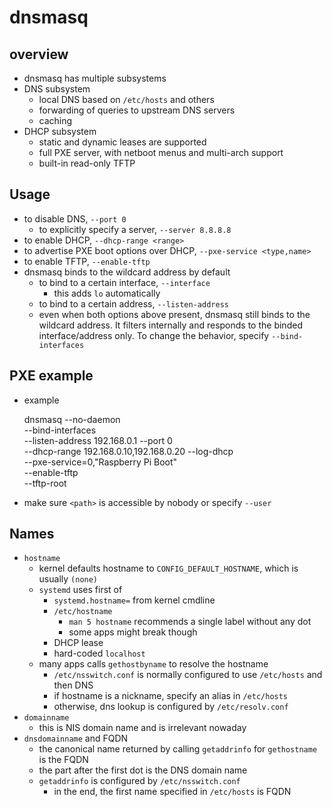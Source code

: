 dnsmasq
=======

## overview

- dnsmasq has multiple subsystems
- DNS subsystem
  - local DNS based on `/etc/hosts` and others
  - forwarding of queries to upstream DNS servers
  - caching
- DHCP subsystem
  - static and dynamic leases are supported
  - full PXE server, with netboot menus and multi-arch support
  - built-in read-only TFTP

## Usage

- to disable DNS, `--port 0`
  - to explicitly specify a server, `--server 8.8.8.8`
- to enable DHCP, `--dhcp-range <range>`
- to advertise PXE boot options over DHCP, `--pxe-service <type,name>`
- to enable TFTP, `--enable-tftp`
- dnsmasq binds to the wildcard address by default
  - to bind to a certain interface, `--interface`
    - this adds `lo` automatically
  - to bind to a certain address, `--listen-address`
  - even when both options above present, dnsmasq still binds to the wildcard
    address.  It filters internally and responds to the binded
    interface/address only.  To change the behavior, specify
    `--bind-interfaces`

## PXE example

- example

    dnsmasq --no-daemon \
            --bind-interfaces \
            --listen-address 192.168.0.1
            --port 0 \
            --dhcp-range 192.168.0.10,192.168.0.20
            --log-dhcp \
            --pxe-service=0,"Raspberry Pi Boot" \
            --enable-tftp \
            --tftp-root <path>
- make sure `<path>` is accessible by nobody or specify `--user`

## Names

- `hostname`
  - kernel defaults hostname to `CONFIG_DEFAULT_HOSTNAME`, which is usually
    `(none)`
  - `systemd` uses first of
    - `systemd.hostname=` from kernel cmdline
    - `/etc/hostname`
      - `man 5 hostname` recommends a single label without any dot
      - some apps might break though
    - DHCP lease
    - hard-coded `localhost`
  - many apps calls `gethostbyname` to resolve the hostname
    - `/etc/nsswitch.conf` is normally configured to use `/etc/hosts` and then
      DNS
    - if hostname is a nickname, specify an alias in `/etc/hosts`
    - otherwise, dns lookup is configured by `/etc/resolv.conf`
- `domainname`
  - this is NIS domain name and is irrelevant nowaday
- `dnsdomainname` and FQDN
  - the canonical name returned by calling `getaddrinfo` for `gethostname` is
    the FQDN
  - the part after the first dot is the DNS domain name
  - `getaddrinfo` is configured by `/etc/nsswitch.conf`
    - in the end, the first name specified in `/etc/hosts` is FQDN
